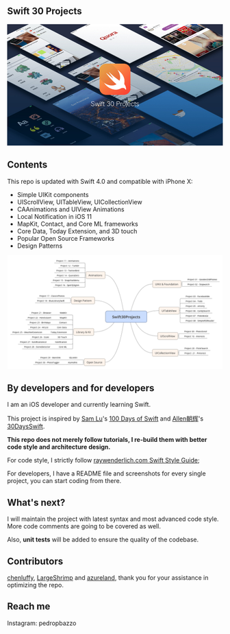 ﻿## Swift 30 Projects

![Cover](./Cover.jpg)

## Contents
This repo is updated with Swift 4.0 and compatible with iPhone X:

* Simple UIKit components
* UIScrollView, UITableView, UICollectionView
* CAAnimations and UIView Animations
* Local Notification in iOS 11
* MapKit, Contact, and Core ML frameworks
* Core Data, Today Extension, and 3D touch
* Popular Open Source Frameworks
* Design Patterns

![Swift30Projects](./Swift30Projects.png)

## By developers and for developers

I am an iOS developer and currently learning Swift.

This project is inspired by [Sam Lu](https://twitter.com/samvlu)'s [100 Days of Swift](http://samvlu.com/index.html) and [Allen朝辉](https://twitter.com/creativewang)'s [30DaysSwift](https://github.com/allenwong/30DaysofSwift).

**This repo does not merely follow tutorials, I re-build them with better code style and architecture design.**

For code style, I strictly follow [raywenderlich.com Swift Style Guide](https://github.com/raywenderlich/swift-style-guide);

For developers, I have a README file and screenshots for every single project, you can start coding from there.

## What's next?

I will maintain the project with latest syntax and most advanced code style. More code comments are going to be covered as well.

Also, **unit tests** will be added to ensure the quality of the codebase.

## Contributors
[chenluffy](https://github.com/ChengLuffy), [LargeShrimp](https://github.com/LargeShrimp) and [azureland](https://github.com/azureland), thank you for your assistance in optimizing the repo.

## Reach me ##

Instagram: pedropbazzo

